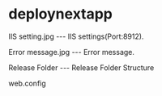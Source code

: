 # deploynextapp


IIS setting.jpg --- IIS settings(Port:8912). 

Error message.jpg --- Error message. 

Release Folder --- Release Folder Structure

web.config
